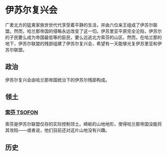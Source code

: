 # 伊苏尔复兴会

广袤北方的猛禽家族世世代代享受着平静的生活，并由六位亲王组成了伊苏尔联盟。然而，哈兰那帝国的侵略永远改变了这一切。伊苏里亚平原完全沦陷，伊苏尔的子民要么成为帝国最低等的臣民，要么远逃北方索芬的山区。然而，在哈兰那的地下，伊苏尔联盟的残部组建了伊苏尔复兴会，希望有一天能够光复伊苏里亚和伊苏尔联盟。

## 政治

伊苏尔复兴会由哈兰那帝国统治下的伊苏尔残部构成。

## 领土

### [索芬 TSOFON](../settlements/geography/tsofon.md)

索芬是伊苏尔联盟仅存的实际控制领土。崎岖的山地地形，使得哈兰那帝国没能将其攻陷——或者说，他们目前还对这片山地没有兴趣。

## 历史



